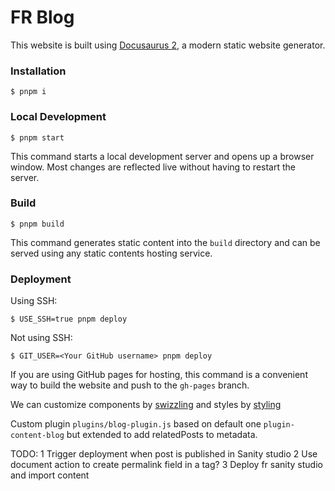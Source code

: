 # FR Blog

This website is built using [Docusaurus 2](https://docusaurus.io/), a modern static website generator.

### Installation

```
$ pnpm i
```

### Local Development

```
$ pnpm start
```

This command starts a local development server and opens up a browser window. Most changes are reflected live without having to restart the server.

### Build

```
$ pnpm build
```

This command generates static content into the `build` directory and can be served using any static contents hosting service.

### Deployment

Using SSH:

```
$ USE_SSH=true pnpm deploy
```

Not using SSH:

```
$ GIT_USER=<Your GitHub username> pnpm deploy
```

If you are using GitHub pages for hosting, this command is a convenient way to build the website and push to the `gh-pages` branch.

We can customize components by [swizzling](https://docusaurus.io/docs/swizzling) and styles by [styling](https://docusaurus.io/docs/swizzling)

Custom plugin `plugins/blog-plugin.js` based on default one `plugin-content-blog` but extended to add relatedPosts to metadata.

TODO:
1 Trigger deployment when post is published in Sanity studio
2 Use document action to create permalink field in a tag?
3 Deploy fr sanity studio and import content
